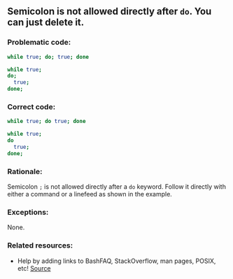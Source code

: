 ## Semicolon is not allowed directly after `do`. You can just delete it.

### Problematic code:

```sh
while true; do; true; done

while true;
do;
  true;
done;
```

### Correct code:

```sh
while true; do true; done

while true;
do
  true;
done;
```
### Rationale:

Semicolon `;` is not allowed directly after a `do` keyword. Follow it directly with either a command or a linefeed as shown in the example.

### Exceptions:

None.

### Related resources:

* Help by adding links to BashFAQ, StackOverflow, man pages, POSIX, etc!
[Source](https://github.com/koalaman/shellcheck/wiki/SC1059)

